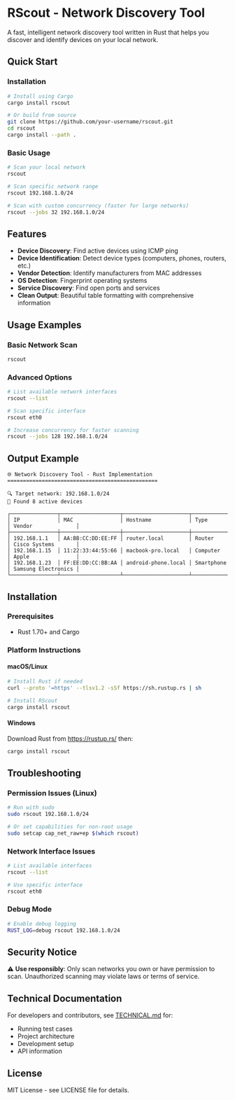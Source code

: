 # RScout - Network Discovery Tool

A fast, intelligent network discovery tool written in Rust that helps you discover and identify devices on your local network.

## Quick Start

### Installation
```bash
# Install using Cargo
cargo install rscout

# Or build from source
git clone https://github.com/your-username/rscout.git
cd rscout
cargo install --path .
```

### Basic Usage
```bash
# Scan your local network
rscout

# Scan specific network range
rscout 192.168.1.0/24

# Scan with custom concurrency (faster for large networks)
rscout --jobs 32 192.168.1.0/24
```

## Features

- **Device Discovery**: Find active devices using ICMP ping
- **Device Identification**: Detect device types (computers, phones, routers, etc.)
- **Vendor Detection**: Identify manufacturers from MAC addresses
- **OS Detection**: Fingerprint operating systems
- **Service Discovery**: Find open ports and services
- **Clean Output**: Beautiful table formatting with comprehensive information

## Usage Examples

### Basic Network Scan
```bash
rscout
```

### Advanced Options
```bash
# List available network interfaces
rscout --list

# Scan specific interface
rscout eth0

# Increase concurrency for faster scanning
rscout --jobs 128 192.168.1.0/24
```

## Output Example
```
🌐 Network Discovery Tool - Rust Implementation
================================================

🔍 Target network: 192.168.1.0/24
📍 Found 8 active devices

┌───────────────┬───────────────────┬─────────────────────┬────────────┬─────────────────────┐
│ IP            │ MAC               │ Hostname            │ Type       │ Vendor              │
├───────────────┼───────────────────┼─────────────────────┼────────────┼─────────────────────┤
│ 192.168.1.1   │ AA:BB:CC:DD:EE:FF │ router.local        │ Router     │ Cisco Systems       │
│ 192.168.1.15  │ 11:22:33:44:55:66 │ macbook-pro.local   │ Computer   │ Apple               │
│ 192.168.1.23  │ FF:EE:DD:CC:BB:AA │ android-phone.local │ Smartphone │ Samsung Electronics │
└───────────────┴───────────────────┴─────────────────────┴────────────┴─────────────────────┘
```

## Installation

### Prerequisites
- Rust 1.70+ and Cargo

### Platform Instructions

#### macOS/Linux
```bash
# Install Rust if needed
curl --proto '=https' --tlsv1.2 -sSf https://sh.rustup.rs | sh

# Install RScout
cargo install rscout
```

#### Windows
Download Rust from https://rustup.rs/ then:
```bash
cargo install rscout
```

## Troubleshooting

### Permission Issues (Linux)
```bash
# Run with sudo
sudo rscout 192.168.1.0/24

# Or set capabilities for non-root usage
sudo setcap cap_net_raw+ep $(which rscout)
```

### Network Interface Issues
```bash
# List available interfaces
rscout --list

# Use specific interface
rscout eth0
```

### Debug Mode
```bash
# Enable debug logging
RUST_LOG=debug rscout 192.168.1.0/24
```

## Security Notice

⚠️ **Use responsibly**: Only scan networks you own or have permission to scan. Unauthorized scanning may violate laws or terms of service.

## Technical Documentation

For developers and contributors, see [TECHNICAL.md](TECHNICAL.md) for:
- Running test cases
- Project architecture
- Development setup
- API information

## License

MIT License - see LICENSE file for details.